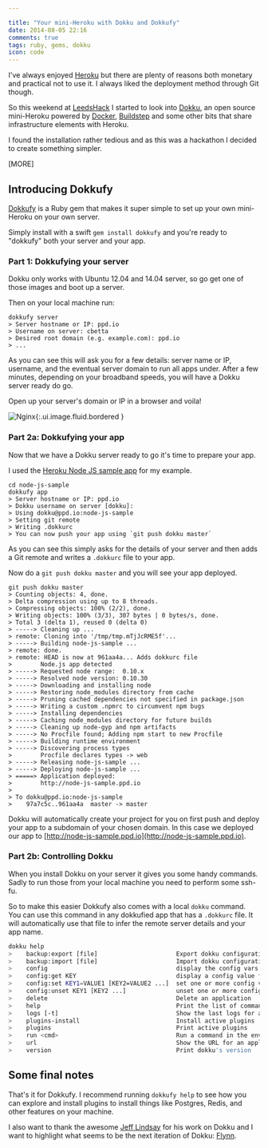 ```yaml
---

title: "Your mini-Heroku with Dokku and Dokkufy"
date: 2014-08-05 22:16
comments: true
tags: ruby, gems, dokku
icon: code
---
```


I've always enjoyed [Heroku](http://heroku.com) but there are plenty of reasons both monetary and practical not to use it. I always liked the deployment method through Git though.

So this weekend at [LeedsHack](http://leedshack.org) I started to look into [Dokku](https://github.com/progrium/dokku), an open source mini-Heroku powered by [Docker](https://www.docker.com/), [Buildstep](https://github.com/progrium/buildstep) and some other bits that share infrastructure elements with Heroku.

I found the installation rather tedious and as this was a hackathon I decided to create something simpler.

[MORE]

## Introducing Dokkufy

[Dokkufy](https://github.com/cbetta/dokkufy) is a Ruby gem that makes it super simple to set up your own mini-Heroku on your own server.

Simply install with a swift `gem install dokkufy` and you're ready to "dokkufy" both your server and your app.

### Part 1: Dokkufying your server

Dokku only works with Ubuntu 12.04 and 14.04 server, so go get one of those images and boot up a server.

Then on your local machine run:

~~~
dokkufy server
> Server hostname or IP: ppd.io
> Username on server: cbetta
> Desired root domain (e.g. example.com): ppd.io
> ...
~~~

As you can see this will ask you for a few details: server name or IP, username, and the eventual server domain to run all apps under. After a few minutes, depending on your broadband speeds, you will have a Dokku server ready do go.

Open up your server's domain or IP in a browser and voila!

![Nginx](/images/blog/2014/nginx.png){:.ui.image.fluid.bordered }

### Part 2a: Dokkufying your app

Now that we have a Dokku server ready to go it's time to prepare your app.

I used the [Heroku Node JS sample app](https://github.com/heroku/node-js-sample) for my example.

~~~
cd node-js-sample
dokkufy app
> Server hostname or IP: ppd.io
> Dokku username on server [dokku]:
> Using dokku@ppd.io:node-js-sample
> Setting git remote
> Writing .dokkurc
> You can now push your app using `git push dokku master`
~~~

As you can see this simply asks for the details of your server and then adds a Git remote and writes a `.dokkurc` file to your app.

Now do a `git push dokku master` and you will see your app deployed.

~~~
git push dokku master
> Counting objects: 4, done.
> Delta compression using up to 8 threads.
> Compressing objects: 100% (2/2), done.
> Writing objects: 100% (3/3), 307 bytes | 0 bytes/s, done.
> Total 3 (delta 1), reused 0 (delta 0)
> -----> Cleaning up ...
> remote: Cloning into '/tmp/tmp.mTjJcRME5f'...
> -----> Building node-js-sample ...
> remote: done.
> remote: HEAD is now at 961aa4a... Adds dokkurc file
>        Node.js app detected
> -----> Requested node range:  0.10.x
> -----> Resolved node version: 0.10.30
> -----> Downloading and installing node
> -----> Restoring node_modules directory from cache
> -----> Pruning cached dependencies not specified in package.json
> -----> Writing a custom .npmrc to circumvent npm bugs
> -----> Installing dependencies
> -----> Caching node_modules directory for future builds
> -----> Cleaning up node-gyp and npm artifacts
> -----> No Procfile found; Adding npm start to new Procfile
> -----> Building runtime environment
> -----> Discovering process types
>        Procfile declares types -> web
> -----> Releasing node-js-sample ...
> -----> Deploying node-js-sample ...
> =====> Application deployed:
>        http://node-js-sample.ppd.io
>
> To dokku@ppd.io:node-js-sample
>    97a7c5c..961aa4a  master -> master
~~~

Dokku will automatically create your project for you on first push and deploy your app to a subdomain of your chosen domain. In this case we deployed our app to [http://node-js-sample.ppd.io](http://node-js-sample.ppd.io).

### Part 2b: Controlling Dokku

When you install Dokku on your server it gives you some handy commands. Sadly to run those from your local machine you need to perform some ssh-fu.

So to make this easier Dokkufy also comes with a local `dokku` command. You can use this command in any dokkufied app that has a `.dokkurc` file. It will automatically use that file to infer the remote server details and your app name.

~~~bash
dokku help
>    backup:export [file]                      Export dokku configuration files
>    backup:import [file]                      Import dokku configuration files
>    config                                    display the config vars for an app
>    config:get KEY                            display a config value for an app
>    config:set KEY1=VALUE1 [KEY2=VALUE2 ...]  set one or more config vars
>    config:unset KEY1 [KEY2 ...]              unset one or more config vars
>    delete                                    Delete an application
>    help            						   Print the list of commands
>    logs [-t]                                 Show the last logs for an application (-t follows)
>    plugins-install 						   Install active plugins
>    plugins         						   Print active plugins
>    run <cmd>                                 Run a command in the environment of an application
>    url                                       Show the URL for an application
>    version                                   Print dokku's version
~~~

## Some final notes

That's it for Dokkufy. I recommend running `dokkufy help` to see how you can explore and install plugins to install things like Postgres, Redis, and other features on your machine.

I also want to thank the awesome [Jeff Lindsay](https://github.com/progrium) for his work on Dokku and I want to highlight what seems to be the next iteration of Dokku: [Flynn](https://flynn.io/).
